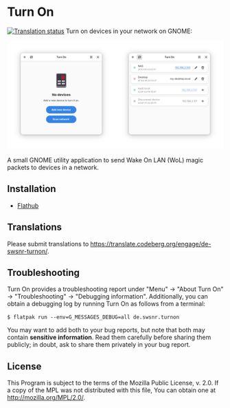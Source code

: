 # Turn On

[![Translation status](https://translate.codeberg.org/widget/de-swsnr-turnon/de-swsnr-turnon/svg-badge.svg)](https://translate.codeberg.org/engage/de-swsnr-turnon/)
Turn on devices in your network on GNOME:

![The empty start page with the application icon on the left, and the list of devices with discovered devices on the right](./social-image.png)

A small GNOME utility application to send Wake On LAN (WoL) magic packets to devices in a network.

## Installation

- [Flathub](https://flathub.org/apps/de.swsnr.turnon)

## Translations

Please submit translations to <https://translate.codeberg.org/engage/de-swsnr-turnon/>.

## Troubleshooting

Turn On provides a troubleshooting report under "Menu" -> "About Turn On" -> "Troubleshooting" -> "Debugging information".
Additionally, you can obtain a debugging log by running Turn On as follows from a terminal:

```console
$ flatpak run --env=G_MESSAGES_DEBUG=all de.swsnr.turnon
```

You may want to add both to your bug reports, but note that both may contain **sensitive information**.
Read them carefully before sharing them publicly; in doubt, ask to share them privately in your bug report.

## License

This Program is subject to the terms of the Mozilla Public License, v. 2.0. If a copy of the MPL was not distributed with this file, You can obtain one at <http://mozilla.org/MPL/2.0/>.
